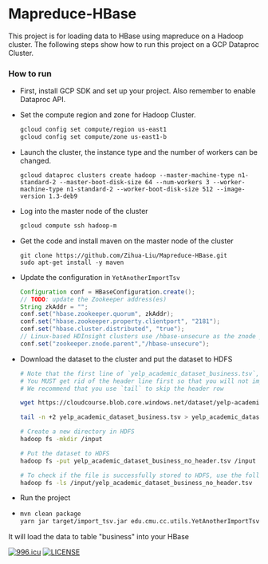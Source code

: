 # Mapreduce-HBase

This project is for loading data to HBase using mapreduce on a Hadoop cluster. The following steps show how to run this project on a GCP Dataproc Cluster.

### How to run

- First, install GCP SDK and set up your project. Also remember to enable Dataproc API.

- Set the compute region and zone for Hadoop Cluster.

  ```bash
  gcloud config set compute/region us-east1
  gcloud config set compute/zone us-east1-b
  ```

- Launch the cluster, the instance type and the number of workers can be changed.

  ```
  gcloud dataproc clusters create hadoop --master-machine-type n1-standard-2 --master-boot-disk-size 64 --num-workers 3 --worker-machine-type n1-standard-2 --worker-boot-disk-size 512 --image-version 1.3-deb9
  ```

- Log into the master node of the cluster

  ```bash
  gcloud compute ssh hadoop-m 
  ```

- Get the code and install maven on the master node of the cluster

  ```
  git clone https://github.com/Zihua-Liu/Mapreduce-HBase.git
  sudo apt-get install -y maven
  ```

- Update the configuration in `YetAnotherImportTsv`

  ```java
  Configuration conf = HBaseConfiguration.create();
  // TODO: update the Zookeeper address(es)
  String zkAddr = "";
  conf.set("hbase.zookeeper.quorum", zkAddr);
  conf.set("hbase.zookeeper.property.clientport", "2181");
  conf.set("hbase.cluster.distributed", "true");
  // Linux-based HDInsight clusters use /hbase-unsecure as the znode parent
  conf.set("zookeeper.znode.parent","/hbase-unsecure");
  ```

- Download the dataset to the cluster and put the dataset to HDFS

  ```bash
  # Note that the first line of `yelp_academic_dataset_business.tsv`, is not a record but the header row. 
  # You MUST get rid of the header line first so that you will not import the header line into HBase. 
  # We recommend that you use `tail` to skip the header row
  
  wget https://cloudcourse.blob.core.windows.net/dataset/yelp-academic-dataset/2018/tsv/yelp_academic_dataset_business.tsv
  
  tail -n +2 yelp_academic_dataset_business.tsv > yelp_academic_dataset_business_no_header.tsv
  
  # Create a new directory in HDFS   
  hadoop fs -mkdir /input
  
  # Put the dataset to HDFS
  hadoop fs -put yelp_academic_dataset_business_no_header.tsv /input
  
  # To check if the file is successfully stored to HDFS, use the following command (or you may specify your own file path):
  hadoop fs -ls /input/yelp_academic_dataset_business_no_header.tsv
  ```

- Run the project

- ```bash
  mvn clean package
  yarn jar target/import_tsv.jar edu.cmu.cc.utils.YetAnotherImportTsv
  ```

It will load the data to table "business" into your HBase



[![996.icu](https://img.shields.io/badge/link-996.icu-red.svg)](https://996.icu)
[![LICENSE](https://img.shields.io/badge/license-Anti%20996-blue.svg)](https://github.com/996icu/996.ICU/blob/master/LICENSE)
